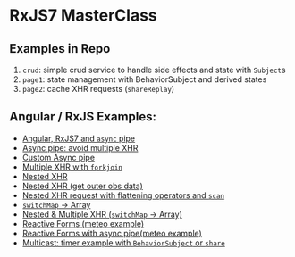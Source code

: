# RxJS7 MasterClass

## Examples in Repo

1) `crud`: simple crud service to handle side effects and state with `Subject`s
2) `page1`: state management with BehaviorSubject and derived states
3) `page2`: cache XHR requests (`shareReplay`)


## Angular / RxJS Examples:

* [Angular, RxJS7 and `async` pipe](https://stackblitz.com/edit/angular-ivy-myp7yy?file=src%2Fapp%2Fapp.component.ts)
* [Async pipe: avoid multiple XHR](https://stackblitz.com/edit/angular-ivy-q5kzhl?file=src%2Fapp%2Fapp.component.ts)
* [Custom Async pipe](https://stackblitz.com/edit/angular-ivy-bvwbfr?file=src%2Fapp%2Fuser.pipe.ts)
* [Multiple XHR with `forkjoin`](https://stackblitz.com/edit/rxjs-snippet-communication-forkjoin?file=src%2Fapp%2Fapp.component.ts)
* [Nested XHR](https://stackblitz.com/edit/rxjs-snippet-multiple-subscribe-bad-practice?embed=1&file=src/app/app)
* [Nested XHR (get outer obs data)](https://stackblitz.com/edit/angular-snippet-rxjs-save-partial-data-1?file=src%2Fapp%2Fapp.component.ts)
* [Nested XHR request with flattening operators and `scan`](https://stackblitz.com/edit/angular-ivy-nfzloh?file=src%2Fapp%2Fapp.component.ts,src%2Fapp%2Fmodel%2Fuser.ts)
* [`switchMap` -> Array](https://stackblitz.com/edit/angular-ivy-b72rko?file=src%2Fapp%2Fapp.component.ts)
* [Nested & Multiple XHR (`switchMap` -> Array)](https://stackblitz.com/edit/rxjs-snippet-communication-convert-array-1tpzn3?file=src%2Fapp%2Fapp.component.ts)
* [Reactive Forms (meteo example)](https://stackblitz.com/edit/angular-ivy-b72rko?file=src%2Fapp%2Fapp.component.ts)
* [Reactive Forms with async pipe(meteo example)](https://stackblitz.com/edit/angular-ivy-t8mkxu?file=src%2Fapp%2Fapp.component.ts)
* [Multicast: timer example with `BehaviorSubject` or `share`](https://stackblitz.com/edit/angular-ivy-ptefzq?file=src%2Fapp%2Fapp.component.ts)
